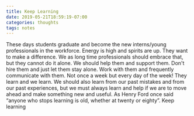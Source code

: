 ```yaml
---
title: Keep Learning
date: 2019-05-21T18:59:19-07:00
categories: thoughts 
tags: notes 
---
```


These days students graduate and become the new interns/young professionals in the workforce. Energy is high and spirits are up. They want to make a difference. We as long time professionals should embrace that, but they cannot do it alone. We should help them and support them. Don't hire them and just let them stay alone. Work with them and frequently communicate with them. Not once a week but every day of the week! They learn and we learn. We should also learn from our past mistakes and from our past experiences, but we must always learn and help if we are to move ahead and make something new and useful. As Henry Ford once said “anyone who stops learning is old, whether at twenty or eighty”. Keep learning
